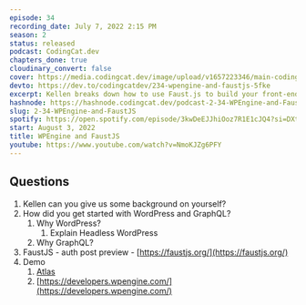 ```yaml
---
episode: 34
recording_date: July 7, 2022 2:15 PM
season: 2
status: released
podcast: CodingCat.dev
chapters_done: true
cloudinary_convert: false
cover: https://media.codingcat.dev/image/upload/v1657223346/main-codingcatdev-photo/WPEngine-and-FaustJS.jpg
devto: https://dev.to/codingcatdev/234-wpengine-and-faustjs-5fke
excerpt: Kellen breaks down how to use Faust.js to build your front-end applications with WordPress as the headless CMS.
hashnode: https://hashnode.codingcat.dev/podcast-2-34-WPEngine-and-FaustJS
slug: 2-34-WPEngine-and-FaustJS
spotify: https://open.spotify.com/episode/3kwDeEJJhiOoz7R1E1cJQ4?si=DXtY4kKgTYGdhrFb49QQyA
start: August 3, 2022
title: WPEngine and FaustJS
youtube: https://www.youtube.com/watch?v=NmoKJZg6PFY
---
```

## Questions

1. Kellen can you give us some background on yourself?
2. How did you get started with WordPress and GraphQL?
    1. Why WordPress?
        1. Explain Headless WordPress
    2. Why GraphQL?
3. FaustJS - auth post preview - [https://faustjs.org/](https://faustjs.org/)
4. Demo
    1. [Atlas](https://wpengine.com/atlas/)
    2. [https://developers.wpengine.com/](https://developers.wpengine.com/)